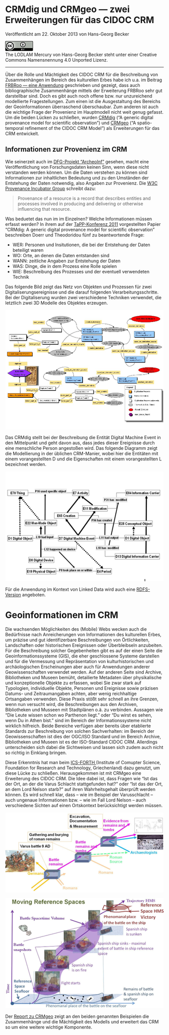 # CRMdig und CRMgeo — zwei Erweiterungen für das CIDOC CRM

Veröffentlicht am 22. Oktober 2013 von Hans-Georg Becker	

![The LODLAM Mercury von Hans-Georg Becker steht unter einer Creative Commons Namensnennung 4.0 Unported Lizenz.](../../../cc_by_88x31.png)\
The LODLAM Mercury von Hans-Georg Becker steht unter einer Creative Commons Namensnennung 4.0 Unported Lizenz.

***

Über die Rolle und Mächtigkeit des CIDOC CRM für die Beschreibung von Zusammenhängen im Bereich des kulturellen Erbes habe ich u.a. im Beitrag [FRBRoo — eine Anwendung](../../02/15/frbroo-eine-anwendung.md) geschrieben und gezeigt, dass auch bibliographische Zusammenhänge mittels der Erweiterung FRBRoo sehr gut darstellbar sind.
Doch es gibt auch noch offene bzw. nur unzureichend modellierte Fragestellungen. Zum einen ist die Ausgestaltung des Bereichs der Geoinformationen überraschend überschaubar. Zum anderen ist auch die wichtige Frage der Provenienz im Hauptmodell nicht weit genug gefasst.
Um die beiden Lücken zu schließen, wurden [CRMdig](http://www.cidoc-crm.org/docs/CRMdig-TAPP11.pdf) (“A generic digital provenance model for scientific observation”) und [CRMgeo](http://www.cidoc-crm.org/docs/Technical%20Report435-CRMgeo.pdf) (“A spatio-temporal refinement of the CIDOC CRM Model”) als Erweiterungen für das CRM entwickelt.

## Informationen zur Provenienz im CRM

Wie seinerzeit auch im [DFG-Projekt “ArcheoInf”](https://data.ub.tu-dortmund.de/archeoinf/) gesehen, macht eine Veröffentlichung von Forschungsdaten keinen Sinn, wenn diese nicht verstanden werden können. Um die Daten verstehen zu können sind Informationen zur inhaltlichen Bedeutung und zu den Umständen der Entstehung der Daten notwendig, also Angaben zur Provenienz. Die [W3C Provenance Incubator Group](http://www.w3.org/2005/Incubator/prov/wiki) schreibt dazu: 

> Provenance of a resource is a record that describes entities and processes involved in producing and delivering or otherwise influencing that resource.

Was beduetet das nun im im Einzelnen? Welche Informationen müssen erfasst werden?
In ihrem auf der [TaPP-Konferenz 2011](https://www.usenix.org/legacy/events/tapp11/) vorgestellten Papier “CRMdig: A generic digital provenance model for scientific observation” beschreiben Doerr und Theodoridou fünf zu beantwortende Frage:

*    WER: Personen und Insitutionen, die bei der Entstehung der Daten beteiligt waren
*    WO: Orte, an denen die Daten entstanden sind
*    WANN: zeitliche Angaben zur Entstehung der Daten
*    WAS: Dinge, die in dem Prozess eine Rolle spielen
*    WIE: Beschreibung des Prozesses und der eventuell verwendeten Technik

Das folgende Bild zeigt das Netz von Objekten und Prozessen für zwei Digitaliserungsereignisse und die darauf folgenden Verarbeitungsschritte. Bei der Digitaliserung wurden zwei verschiedene Techniken verwendet, die letztlich zwei 3D Modelle des Objektes erzeugen.

[![Digitalisierung eines Objektes durch zwei Prozesse](CRMdig-TAPP11.jpg)](CRMdig-TAPP11.jpg)

Das CRMdig stellt bei der Beschreibung die Entität Digital Machine Event in den Mittelpunkt und geht davon aus, dass jedes dieser Ereignisse durch eine menschliche Person angestoßen wird. Das folgende Diagramm zeigt die Modellierung in der üblichen CRM-Manier, wobei hier die Entitäten mit einem vorangestellten D und die Eigenschaften mit einem vorangestellten L bezeichnet werden.

[![Erzeugen eines Objektes durch maschinelle Prozesse](./CRMdig-TAPP11-1.jpg)](CRMdig-TAPP11-1.jpg)

Für die Anwendung im Kontext von Linked Data wird auch eine [RDFS-Version](http://www.ics.forth.gr/isl/rdfs/3D-COFORM_CRMdig.rdfs) angeboten.

# Geoinformationen im CRM

Die wachsenden Möglichkeiten des (Mobile) Webs wecken auch die Bedürfnisse nach Anreicherungen von Informationen des kulturellen Erbes, um präzise und gut identifizerbare Beschreibungen von Örtlichkeiten, Landschaften oder historischen Ereignissen oder Überbleibseln anzubeiten. Für die Beschreibung solcher Gegebenheiten gibt es auf der einen Seite die Geoinformationssysteme (GIS), die eher geschlossene Systeme darstellen und für die Vermessung und Repräsentation von kulturhistorischen und archäologischen Erscheinungen aber auch für Anwendungen anderer Geowissenschaften verwendet werden. Auf der anderen Seite sind Archive, Bibliotheken und Museen bemüht, detailierte Metadaten über physikalische und konzeptionelle Objekte zu erfassen, wobei Sie zwar stark auf Typologien, individuelle Objekte, Personen und Ereignisse sowie präzisen Datums- und Zeitraumangaben achten, aber wenig reichhaltige Ortsangaben verwenden.
Diese Praxis stößt sehr schnell an ihre Grenzen, wenn nun versucht wird, die Beschreibungen aus den Archiven, Bibliotheken und Musseen mit Stadtplänen o.ä. zu verbinden. Aussagen wie “Die Leute wissen schon wo Parthenon liegt.” oder “Du wirst es sehen, wenn Du in Athen bist.” sind im Bereich der Informationssysteme nicht wirklich hilfreich.
Beide Bereiche verfügen aber bereits über etablierte Standards zur Beschreibung von solchen Sachverhalten: im Bereich der Geowissenschaften ist dies der OGC/ISO Standard und im Bereich Archive, Bibliotheken und Museen ist es der ISO-Standard CIDOC CRM. Allerdings unterscheiden sich dabei die Sichtweisen und lassen sich zudem auch nicht so richtig in Einklang bringen.

Diese Erkenntnis hat man beim [ICS-FORTH ](http://www.ics.forth.gr/)(Institute of Comupter Science, Foundation for Research and Technology, Griechenland) dazu genutzt, um diese Lücke zu schließen. Herausgekommen ist mit CRMgeo eine Erweiterung des CIDOC CRM. Die Idee dabei ist, dass Fragen wie “Ist das der Ort, an der die Varus Schlacht stattgefunden hat?” oder “Ist das der Ort, an dem Lord Nelson starb?” auf ihren Wahrheitsgehalt überprüft werden können. Es wird schnell klar, dass – wie im Beispiel der Varusschlacht – auch ungenaue Informationen bzw. – wie im Fall Lord Nelson – auch verschiedene Sichten auf einen Ortskontext berücksichtigt werden müssen.

[![Zentrale Ereignisse in der Diskussion um die Varausschlacht](./CRMgeo-Figure-1-Varus.jpg)](CRMgeo-Figure-1-Varus.jpg)

[![Ereignisse der Schlacht von Trafalgar aus Sicht des Schiffs und des Meeresgrunds](./CRMgeo-Figure-6-Lord_Nelson.jpg)](CRMgeo-Figure-6-Lord_Nelson.jpg)

Der [Report zu CRMgeo](http://www.cidoc-crm.org/docs/Technical%20Report435-CRMgeo.pdf) zeigt an den beiden genannten Beispielen die Zusammenhänge und die Mächtigkeit des Modells und erweitert das CRM so um eine weitere wichtige Komponente.
